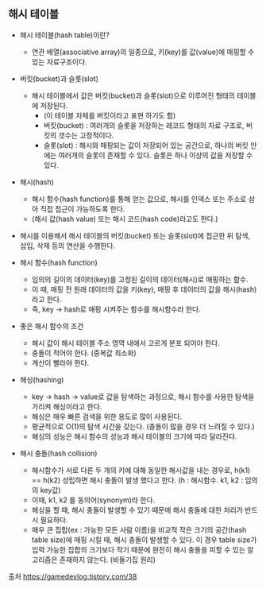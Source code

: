 ## 해시 테이블

- 해시 테이블(hash table)이란?
  - 연관 배열(associative array)의 일종으로, 키(key)를 값(value)에 매핑할 수 있는 자료구조이다.

- 버킷(bucket)과 슬롯(slot)

  - 해시 테이블에서 값은 버킷(bucket)과 슬롯(slot)으로 이루어진 형태의 테이블에 저장된다.
    - (이 테이블 자체를 버킷이라고 표현 하기도 함)
    - 버킷(bucket) : 여러개의 슬롯을 저장하는 레코드 형태의 자료 구조로, 버킷의 갯수는 고정적이다.
    - 슬롯(slot) : 해시와 매핑되는 값이 저장되어 있는 공간으로, 하나의 버킷 안에는 여러개의 슬롯이 존재할 수 있다. 슬롯은 하나 이상의 값을 저장할 수 있다.  

- 해시(hash)
  - 해시 함수(hash function)를 통해 얻는 값으로, 해시를 인덱스 또는 주소로 삼아 직접 접근이 가능하도록 한다.
  - (해시 값(hash value) 또는 해시 코드(hash code)라고도 한다.)

- 해시를 이용해서 해시 테이블의 버킷(bucket) 또는 슬롯(slot)에 접근한 뒤 탐색, 삽입, 삭제 등의 연산을 수행한다.

- 해시 함수(hash function)
  - 임의의 길이의 데이터(key)를 고정된 길이의 데이터(해시)로 매핑하는 함수.
  - 이 때, 매핑 전 원래 데이터의 값을 키(key), 매핑 후 데이터의 값을 해시(hash)라고 한다.
  - 즉, key -> hash로 매핑 시켜주는 함수를 해시함수라 한다.

- 좋은 해시 함수의 조건
  - 해시 값이 해시 테이블 주소 영역 내에서 고르게 분포 되어야 한다.
  - 충돌이 적어야 한다. (중복값 최소화)
  - 계산이 빨라야 한다.

- 해싱(hashing)
  - key -> hash -> value로 값을 탐색하는 과정으로, 해시 함수를 사용한 탐색을 가리켜 해싱이라고 한다.
  - 해싱은 매우 빠른 검색을 위한 용도로 많이 사용된다.
  - 평균적으로 O(1)의 탐색 시간을 갖는다. (충돌이 많을 경우 더 느려질 수 있다.)
  - 해싱의 성능은 해시 함수의 성능과 해시 테이블의 크기에 따라 달라진다.

- 해시 충돌(hash collision)
  - 해시함수가 서로 다른 두 개의 키에 대해 동일한 해시값을 내는 경우로, h(k1) == h(k2) 성립하면 해시 충돌이 발생 했다고 한다. (h : 해시함수. k1, k2 : 임의의 key값)
  - 이때, k1, k2 를 동의어(synonym)라 한다.
  - 해싱을 할 때, 해시 충돌이 발생할 수 있기 때문에 해시 충돌에 대한 처리가 반드시 필요하다.
  - 매우 큰 집합(ex : 가능한 모든 사람 이름)을 비교적 작은 크기의 공간(hash table size)에 매핑 시킬 때, 해시 충돌이 발생할 수 있다. 이 경우 table size가 입력 가능한 집합의 크기보다 작기 때문에 완전히 해시 충돌을 피할 수 있는 알고리즘은 존재하지 않는다. (비둘기집 원리)
    

출처
https://gamedevlog.tistory.com/38